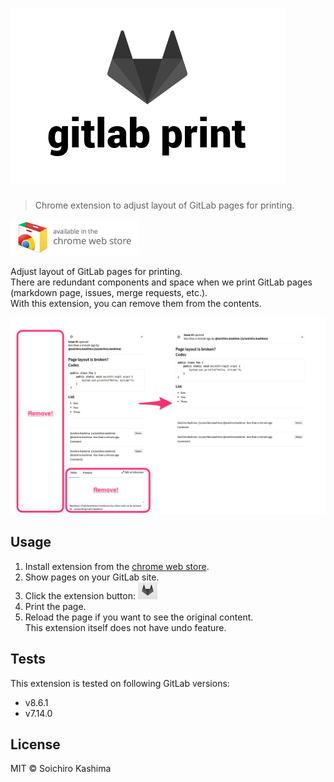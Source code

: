 # ![gitlab-print](media/promotion.png)

> Chrome extension to adjust layout of GitLab pages for printing.

[![](media/ChromeWebStore_Badge_v2_206x58.png)][store]

Adjust layout of GitLab pages for printing.  
There are redundant components and space
when we print GitLab pages (markdown page, issues, merge requests, etc.).  
With this extension, you can remove them from the contents.

![Image](media/screenshot.png)

## Usage

1. Install extension from the [chrome web store][store].
1. Show pages on your GitLab site.
1. Click the extension button: ![](media/button.png)
1. Print the page.
1. Reload the page if you want to see the original content.  
   This extension itself does not have undo feature.

## Tests

This extension is tested on following GitLab versions:

* v8.6.1
* v7.14.0

## License

MIT &copy; Soichiro Kashima

[store]: https://chrome.google.com/webstore/detail/gitlab-print/ooopojgjhkkklgmdahnahcneikejmllm
